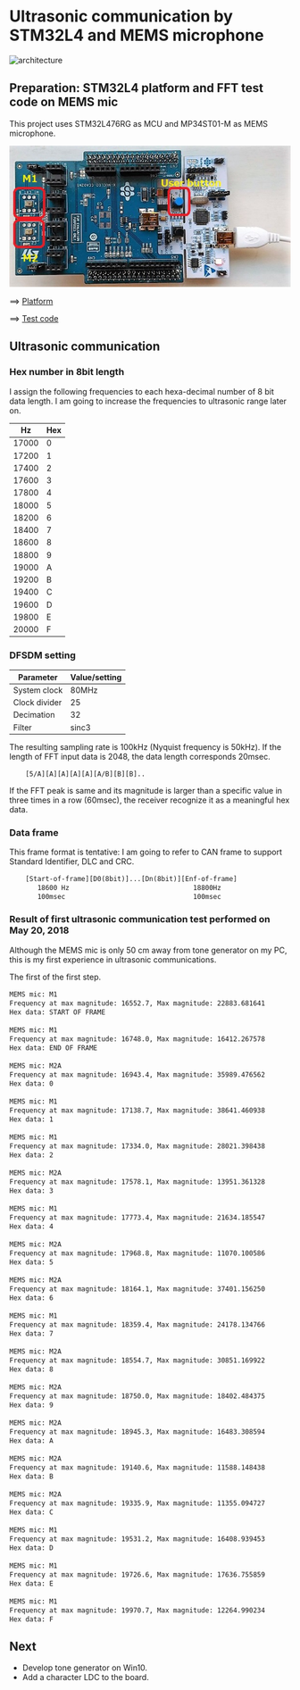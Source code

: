 # Ultrasonic communication by STM32L4 and MEMS microphone

![architecture](https://docs.google.com/drawings/d/e/2PACX-1vR1KKp2QeL_SmrnUsTl5zcwddQToPJmnSBHFnxiw78y3_3mjA7EzNl2iNcUA5aOW_jRAQapTNji-eJ7/pub?w=2268&h=567)

## Preparation: STM32L4 platform and FFT test code on MEMS mic

This project uses STM32L476RG as MCU and MP34ST01-M as MEMS microphone.

![platform](./doc/MEMSMIC_expansion_board.jpg)

==> [Platform](PLATFORM.md)

==> [Test code](./basic)

## Ultrasonic communication

### Hex number in 8bit length

I assign the following frequencies to each hexa-decimal number of 8 bit data length. I am going to increase the frequencies to ultrasonic range later on.

|Hz   |Hex|
|-----|---|
|17000| 0 |
|17200| 1 |
|17400| 2 |
|17600| 3 |
|17800| 4 |
|18000| 5 |
|18200| 6 |
|18400| 7 |
|18600| 8 |
|18800| 9 |
|19000| A |
|19200| B |
|19400| C |
|19600| D |
|19800| E |
|20000| F |

### DFSDM setting

|Parameter    |Value/setting|
|-------------|-----|
|System clock |80MHz|
|Clock divider|25   |
|Decimation   |32   |
|Filter       |sinc3|

The resulting sampling rate is 100kHz (Nyquist frequency is 50kHz). If the length of FFT input data is 2048, the data length corresponds 20msec.

```
    [5/A][A][A][A][A][A/B][B][B]..

```
If the FFT peak is same and its magnitude is larger than a specific value in three times in a row (60msec), the receiver recognize it as a meaningful hex data.

### Data frame

This frame format is tentative: I am going to refer to CAN frame to support Standard Identifier, DLC and CRC.

```
    [Start-of-frame][D0(8bit)]...[Dn(8bit)][Enf-of-frame]
       18600 Hz                               18800Hz
       100msec                                100msec
```

### Result of first ultrasonic communication test performed on May 20, 2018

Although the MEMS mic is only 50 cm away from tone generator on my PC, this is my first experience in ultrasonic communications.

The first of the first step.

```
MEMS mic: M1
Frequency at max magnitude: 16552.7, Max magnitude: 22883.681641
Hex data: START OF FRAME

MEMS mic: M1
Frequency at max magnitude: 16748.0, Max magnitude: 16412.267578
Hex data: END OF FRAME

MEMS mic: M2A
Frequency at max magnitude: 16943.4, Max magnitude: 35989.476562
Hex data: 0

MEMS mic: M1
Frequency at max magnitude: 17138.7, Max magnitude: 38641.460938
Hex data: 1

MEMS mic: M1
Frequency at max magnitude: 17334.0, Max magnitude: 28021.398438
Hex data: 2

MEMS mic: M2A
Frequency at max magnitude: 17578.1, Max magnitude: 13951.361328
Hex data: 3

MEMS mic: M1
Frequency at max magnitude: 17773.4, Max magnitude: 21634.185547
Hex data: 4

MEMS mic: M2A
Frequency at max magnitude: 17968.8, Max magnitude: 11070.100586
Hex data: 5

MEMS mic: M2A
Frequency at max magnitude: 18164.1, Max magnitude: 37401.156250
Hex data: 6

MEMS mic: M1
Frequency at max magnitude: 18359.4, Max magnitude: 24178.134766
Hex data: 7

MEMS mic: M2A
Frequency at max magnitude: 18554.7, Max magnitude: 30851.169922
Hex data: 8

MEMS mic: M2A
Frequency at max magnitude: 18750.0, Max magnitude: 18402.484375
Hex data: 9

MEMS mic: M2A
Frequency at max magnitude: 18945.3, Max magnitude: 16483.308594
Hex data: A

MEMS mic: M2A
Frequency at max magnitude: 19140.6, Max magnitude: 11588.148438
Hex data: B

MEMS mic: M2A
Frequency at max magnitude: 19335.9, Max magnitude: 11355.094727
Hex data: C

MEMS mic: M1
Frequency at max magnitude: 19531.2, Max magnitude: 16408.939453
Hex data: D

MEMS mic: M1
Frequency at max magnitude: 19726.6, Max magnitude: 17636.755859
Hex data: E

MEMS mic: M1
Frequency at max magnitude: 19970.7, Max magnitude: 12264.990234
Hex data: F
```

## Next

- Develop tone generator on Win10.
- Add a character LDC to the board.
